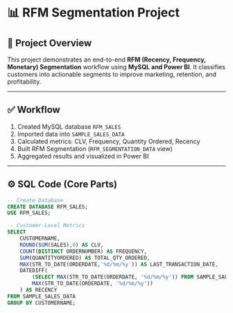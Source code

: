 # 📊 RFM Segmentation Project

## 🧠 Project Overview  
This project demonstrates an end-to-end **RFM (Recency, Frequency, Monetary) Segmentation** workflow using **MySQL and Power BI**. It classifies customers into actionable segments to improve marketing, retention, and profitability.  

---

## ✅ Workflow  
1. Created MySQL database `RFM_SALES`  
2. Imported data into `SAMPLE_SALES_DATA`  
3. Calculated metrics: CLV, Frequency, Quantity Ordered, Recency  
4. Built RFM Segmentation (`RFM_SEGMENTATION_DATA` view)  
5. Aggregated results and visualized in Power BI  

---

## ⚙️ SQL Code (Core Parts)  

```sql
-- Create Database
CREATE DATABASE RFM_SALES;
USE RFM_SALES;

-- Customer-Level Metrics
SELECT 
    CUSTOMERNAME,
    ROUND(SUM(SALES),0) AS CLV,
    COUNT(DISTINCT ORDERNUMBER) AS FREQUENCY,
    SUM(QUANTITYORDERED) AS TOTAL_QTY_ORDERED,
    MAX(STR_TO_DATE(ORDERDATE,'%d/%m/%y')) AS LAST_TRANSACTION_DATE,
    DATEDIFF(
        (SELECT MAX(STR_TO_DATE(ORDERDATE, '%d/%m/%y')) FROM SAMPLE_SALES_DATA),
        MAX(STR_TO_DATE(ORDERDATE, '%d/%m/%y'))
    ) AS RECENCY
FROM SAMPLE_SALES_DATA
GROUP BY CUSTOMERNAME;

